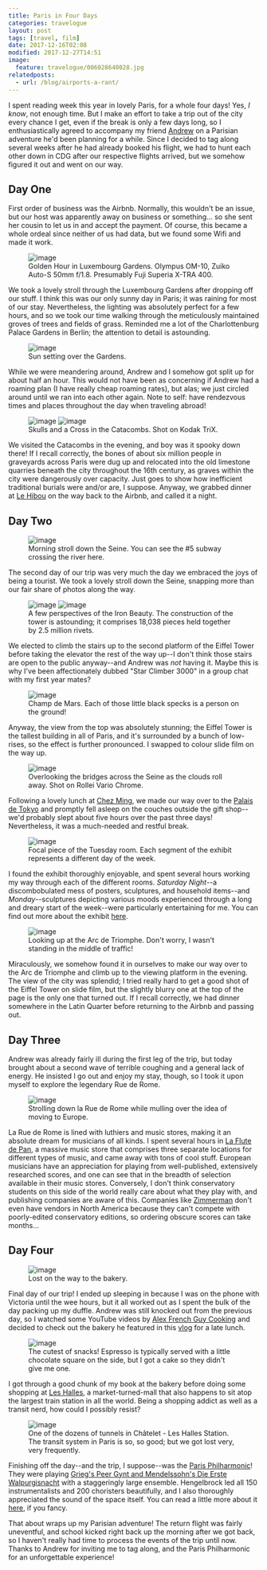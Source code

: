 ```yaml
---
title: Paris in Four Days
categories: travelogue
layout: post
tags: [travel, film]
date: 2017-12-16T02:08
modified: 2017-12-27T14:51
image:
  feature: travelogue/006028640028.jpg
relatedposts:
  - url: /blog/airports-a-rant/
---
```


I spent reading week this year in lovely Paris, for a whole four days! Yes, _I know_, not enough time. But I make an effort to take a trip out of the city every chance I get, even if the break is only a few days long, so I enthusiastically agreed to accompany my friend [Andrew](https://www.facebook.com/andrew.hoang.39) on a Parisian adventure he'd been planning for a while. Since I decided to tag along several weeks after he had already booked his flight, we had to hunt each other down in CDG after our respective flights arrived, but we somehow figured it out and went on our way.

## Day One

First order of business was the Airbnb. Normally, this wouldn't be an issue, but our host was apparently away on business or something... so she sent her cousin to let us in and accept the payment. Of course, this became a whole ordeal since neither of us had data, but we found some Wifi and made it work.

<figure>
	<img src="/images/travelogue/paris-in-four-days/000063640033.jpg" alt="image">
	<figcaption>Golden Hour in Luxembourg Gardens. Olympus OM-10, Zuiko Auto-S 50mm f/1.8. Presumably Fuji Superia X-TRA 400.</figcaption>
</figure>

We took a lovely stroll through the Luxembourg Gardens after dropping off our stuff. I think this was our only sunny day in Paris; it was raining for most of our stay. Nevertheless, the lighting was absolutely perfect for a few hours, and so we took our time walking through the meticulously maintained groves of trees and fields of grass. Reminded me a lot of the Charlottenburg Palace Gardens in Berlin; the attention to detail is astounding.

<figure>
  <img src="/images/travelogue/paris-in-four-days/000063640034.jpg" alt="image">
  <figcaption>Sun setting over the Gardens.</figcaption>
</figure>

While we were meandering around, Andrew and I somehow got split up for about half an hour. This would not have been as concerning if Andrew had a roaming plan (I have really cheap roaming rates), but alas; we just circled around until we ran into each other again. Note to self: have rendezvous times and places throughout the day when traveling abroad!

<figure class="half">
	<img src="/images/travelogue/paris-in-four-days/000062820023.jpg" alt="image">
  <img src="/images/travelogue/paris-in-four-days/000062820024.jpg" alt="image">
	<figcaption>Skulls and a Cross in the Catacombs. Shot on Kodak TriX.</figcaption>
</figure>

We visited the Catacombs in the evening, and boy was it spooky down there! If I recall correctly, the bones of about six million people in graveyards across Paris were dug up and relocated into the old limestone quarries beneath the city throughout the 16th century, as graves within the city were dangerously over capacity. Just goes to show how inefficient traditional burials were and/or are, I suppose. Anyway, we grabbed dinner at [Le Hibou](http://lehibouparis.fr/en/services) on the way back to the Airbnb, and called it a night.

## Day Two

<figure>
	<img src="/images/travelogue/paris-in-four-days/000062820015.jpg" alt="image">
	<figcaption>Morning stroll down the Seine. You can see the #5 subway crossing the river here.</figcaption>
</figure>

The second day of our trip was very much the day we embraced the joys of being a tourist. We took a lovely stroll down the Seine, snapping more than our fair share of photos along the way.

<figure class="half">
  <img src="/images/travelogue/paris-in-four-days/000062820009.jpg" alt="image">
  <img src="/images/travelogue/paris-in-four-days/000062820013.jpg" alt="image">
	<figcaption>A few perspectives of the Iron Beauty. The construction of the tower is astounding; it comprises 18,038 pieces held together by 2.5 million rivets.</figcaption>
</figure>

We elected to climb the stairs up to the second platform of the Eiffel Tower before taking the elevator the rest of the way up--I don't think those stairs are open to the public anyway--and Andrew was _not_ having it. Maybe this is why I've been affectionately dubbed "Star Climber 3000" in a group chat with my first year mates?

<figure>
	<img src="/images/travelogue/paris-in-four-days/000062820002.jpg" alt="image">
	<figcaption>Champ de Mars. Each of those little black specks is a person on the ground!</figcaption>
</figure>

Anyway, the view from the top was absolutely stunning; the Eiffel Tower is the tallest building in all of Paris, and it's surrounded by a bunch of low-rises, so the effect is further pronounced. I swapped to colour slide film on the way up.

<figure>
	<img src="/images/travelogue/paris-in-four-days/006028640005.jpg" alt="image">
	<figcaption>Overlooking the bridges across the Seine as the clouds roll away. Shot on Rollei Vario Chrome.</figcaption>
</figure>

Following a lovely lunch at [Chez Ming](http://www.chezming.fr), we made our way over to the [Palais de Tokyo](http://www.palaisdetokyo.com/en) and promptly fell asleep on the couches outside the gift shop--we'd probably slept about five hours over the past three days! Nevertheless, it was a much-needed and restful break.

<figure>
	<img src="/images/travelogue/paris-in-four-days/006028640020.jpg" alt="image">
	<figcaption>Focal piece of the Tuesday room. Each segment of the exhibit represents a different day of the week.</figcaption>
</figure>

I found the exhibit thoroughly enjoyable, and spent several hours working my way through each of the different rooms. _Saturday Night_--a discombobulated mess of posters, sculptures, and household items--and _Monday_--sculptures depicting various moods experienced through a long and dreary start of the week--were particularly entertaining for me. You can find out more about the exhibit [here](http://www.palaisdetokyo.com/en/event/carte-blanche-camille-henrot).

<figure>
  <img src="/images/travelogue/paris-in-four-days/006028640025.jpg" alt="image">
  <figcaption>Looking up at the Arc de Triomphe. Don't worry, I wasn't standing in the middle of traffic!</figcaption>
</figure>

Miraculously, we somehow found it in ourselves to make our way over to the Arc de Triomphe and climb up to the viewing platform in the evening. The view of the city was splendid; I tried really hard to get a good shot of the Eiffel Tower on slide film, but the slightly blurry one at the top of the page is the only one that turned out. If I recall correctly, we had dinner somewhere in the Latin Quarter before returning to the Airbnb and passing out.

## Day Three

Andrew was already fairly ill during the first leg of the trip, but today brought about a second wave of terrible coughing and a general lack of energy. He insisted I go out and enjoy my stay, though, so I took it upon myself to explore the legendary Rue de Rome.

<figure>
  <img src="/images/travelogue/paris-in-four-days/006028640031-2.jpg" alt="image">
  <figcaption>Strolling down la Rue de Rome while mulling over the idea of moving to Europe.</figcaption>
</figure>

La Rue de Rome is lined with luthiers and music stores, making it an absolute dream for musicians of all kinds. I spent several hours in [La Flute de Pan](https://www.laflutedepan.com), a massive music store that comprises three separate locations for different types of music, and came away with tons of cool stuff. European musicians have an appreciation for playing from well-published, extensively researched scores, and one can see that in the breadth of selection available in their music stores. Conversely, I don't think conservatory students on this side of the world really care about what they play with, and publishing companies are aware of this. Companies like [Zimmerman](https://www.musikverlag-zimmermann.de) don't even have vendors in North America because they can't compete with poorly-edited conservatory editions, so ordering obscure scores can take months...

## Day Four

<figure>
  <img src="/images/travelogue/paris-in-four-days/006028640038-2.jpg" alt="image">
  <figcaption>Lost on the way to the bakery.</figcaption>
</figure>

Final day of our trip! I ended up sleeping in because I was on the phone with Victoria until the wee hours, but it all worked out as I spent the bulk of the day packing up my duffle. Andrew was still knocked out from the previous day, so I watched some YouTube videos by [Alex French Guy Cooking](https://www.youtube.com/channel/UCPzFLpOblZEaIx2lpym1l1A) and decided to check out the bakery he featured in this [vlog](https://youtu.be/9hOXfOx8Zkc) for a late lunch.

<figure>
  <img src="/images/travelogue/paris-in-four-days/006028640039.jpg" alt="image">
  <figcaption>The cutest of snacks! Espresso is typically served with a little chocolate square on the side, but I got a cake so they didn't give me one.</figcaption>
</figure>

I got through a good chunk of my book at the bakery before doing some shopping at [Les Halles](http://www.aparisguide.com/leshalles/index.html), a market-turned-mall that also happens to sit atop the largest train station in all the world. Being a shopping addict as well as a transit nerd, how could I possibly resist?

<figure>
  <img src="/images/travelogue/paris-in-four-days/000043330015.jpg" alt="image">
  <figcaption>One of the dozens of tunnels in Châtelet - Les Halles Station. The transit system in Paris is so, so good; but we got lost very, very frequently.</figcaption>
</figure>

Finishing off the day--and the trip, I suppose--was the [Paris Philharmonic](https://philharmoniedeparis.fr/en)! They were playing [Grieg's Peer Gynt and Mendelssohn's Die Erste Walpurgisnacht](https://philharmoniedeparis.fr/en/activity/concert-symphonique/17796-orchestre-de-paris-hengelbrock?date=1510425000) with a staggeringly large ensemble. Hengelbrock led all 150 instrumentalists and 200 choristers beautifully, and I also thoroughly appreciated the sound of the space itself. You can read a little more about it [here](https://marshallmarcus.wordpress.com/2015/01/14/ce-soir-nous-sommes-tous-la-philharmonie/), if you fancy.

That about wraps up my Parisian adventure! The return flight was fairly uneventful, and school kicked right back up the morning after we got back, so I haven't really had time to process the events of the trip until now. Thanks to Andrew for inviting me to tag along, and the Paris Philharmonic for an unforgettable experience!
